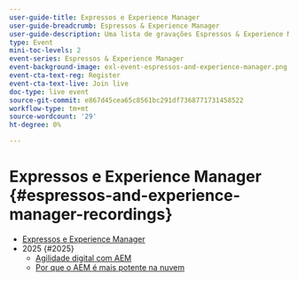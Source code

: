 ```yaml
---
user-guide-title: Expressos e Experience Manager
user-guide-breadcrumb: Espressos & Experience Manager
user-guide-description: Uma lista de gravações Espressos & Experience Manager
type: Event
mini-toc-levels: 2
event-series: Espressos & Experience Manager
event-background-image: exl-event-espressos-and-experience-manager.png
event-cta-text-reg: Register
event-cta-text-live: Join live
doc-type: live event
source-git-commit: e867d45cea65c8561bc291df7368771731458522
workflow-type: tm+mt
source-wordcount: '29'
ht-degree: 0%

---
```



# Expressos e Experience Manager {#espressos-and-experience-manager-recordings}

+ [Expressos e Experience Manager](overview.md)
+ 2025 {#2025}
   + [Agilidade digital com AEM](2025/digital-agility.md)
   + [Por que o AEM é mais potente na nuvem](2025/aem-in-the-cloud.md)
